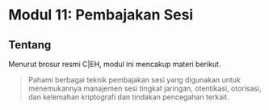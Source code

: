 # Modul 11: Pembajakan Sesi

## Tentang

Menurut brosur resmi C|EH, modul ini mencakup materi berikut.

> Pahami berbagai teknik pembajakan sesi yang digunakan untuk menemukannya
manajemen sesi tingkat jaringan, otentikasi, otorisasi, dan
kelemahan kriptografi dan tindakan pencegahan terkait.
